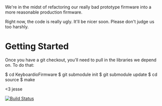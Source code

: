 We're in the midst of refactoring our really bad prototype firmware into a more reasonable production firmware.

Right now, the code is really ugly. It'll be nicer soon. Please don't judge us too harshly.


# Getting Started

Once you have a git checkout, you'll need to pull in the libraries we 
depend on. To do that:

$ cd KeyboardioFirmware
$ git submodule init
$ git submodule update
$ cd source
$ make

<3 jesse

[![Build
Status](https://travis-ci.org/keyboardio/KeyboardioFirmware.svg?branch=master)](https://travis-ci.org/keyboardio/KeyboardioFirmware)